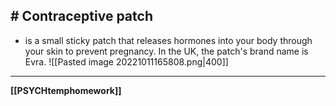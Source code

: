 ## # Contraceptive patch
- is a small sticky patch that releases hormones into your body through your skin to prevent pregnancy. In the UK, the patch's brand name is Evra.
![[Pasted image 20221011165808.png|400]]

---
**[[PSYCHtemphomework]]**